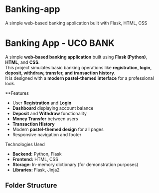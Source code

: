 # Banking-app
A simple web-based banking application built with Flask, HTML, CSS
# Banking App - UCO BANK

A simple **web-based banking application** built using **Flask (Python)**, **HTML**, and **CSS**.  
This project simulates basic banking operations like **registration, login, deposit, withdraw, transfer, and transaction history**.  
It is designed with a **modern pastel-themed interface** for a professional look.



 **Features

- User **Registration** and **Login**
- **Dashboard** displaying account balance
- **Deposit** and **Withdraw** functionality
- **Money Transfer** between users
- **Transaction History**
- Modern **pastel-themed design** for all pages
- Responsive navigation and footer


Technologies Used

- **Backend:** Python, Flask
- **Frontend:** HTML, CSS
- **Storage:** In-memory dictionary (for demonstration purposes)
- **Libraries:** Flask, Jinja2


## **Folder Structure**

